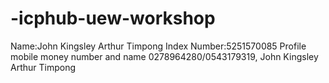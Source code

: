 # -icphub-uew-workshop
Name:John Kingsley Arthur Timpong
Index Number:5251570085
Profile mobile money number and name 0278964280/0543179319, John Kingsley Arthur Timpong
